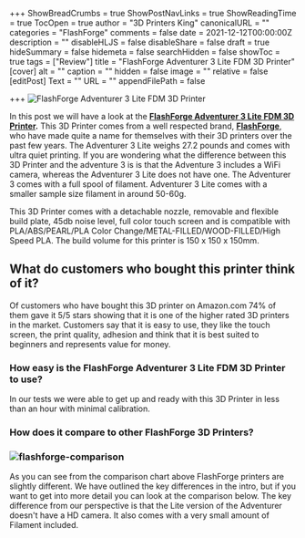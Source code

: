 +++
ShowBreadCrumbs = true
ShowPostNavLinks = true
ShowReadingTime = true
TocOpen = true
author = "3D Printers King"
canonicalURL = ""
categories = "FlashForge"
comments = false
date = 2021-12-12T00:00:00Z
description = ""
disableHLJS = false
disableShare = false
draft = true
hideSummary = false
hidemeta = false
searchHidden = false
showToc = true
tags = ["Review"]
title = "FlashForge Adventurer 3 Lite FDM 3D Printer"
[cover]
alt = ""
caption = ""
hidden = false
image = ""
relative = false
[editPost]
Text = ""
URL = ""
appendFilePath = false

+++
![FlashForge Adventurer 3 Lite FDM 3D Printer](https://images-na.ssl-images-amazon.com/images/I/51kWqP8ROvL._AC_UL604_SR604,400_.jpg)

In this post we will have a look at the [**FlashForge Adventurer 3 Lite FDM 3D Printer**](#)**.**  This 3D Printer comes from a well respected brand, [**FlashForge**](#), who have made quite a name for themselves with their 3D printers over the past few years.  The Adventurer 3 Lite weighs 27.2 pounds and comes with ultra quiet printing.  If you are wondering what the difference between this 3D Printer and the adventure 3 is is that the Adventure 3 includes a WiFi camera, whereas the Adventurer 3 Lite does not have one. The Adventurer 3 comes with a full spool of filament. Adventurer 3 Lite comes with a smaller sample size filament in around 50-60g.

This 3D Printer comes with a detachable nozzle, removable and flexible build plate, 45db noise level, full color touch screen and is compatible with PLA/ABS/PEARL/PLA Color Change/METAL-FILLED/WOOD-FILLED/High Speed PLA.  The build volume for this printer is 150 x 150 x 150mm.

## What do customers who bought this printer think of it?

Of customers who have bought this 3D printer on Amazon.com 74% of them gave it 5/5 stars showing that it is one of the higher rated 3D printers in the market.  Customers say that it is easy to use, they like the touch screen, the print quality, adhesion and think that it is best suited to beginners and represents value for money.

### How easy is the FlashForge Adventurer 3 Lite FDM 3D Printer to use?

In our tests we were able to get up and ready with this 3D Printer in less than an hour with minimal calibration.

### How does it compare to other FlashForge 3D Printers?

### ![flashforge-comparison](/uploads/flashforge-comparison.png "flashforge-comparison")

As you can see from the comparison chart above FlashForge printers are slightly different.  We have outlined the key differences in the intro, but if you want to get into more detail you can look at the comparison below.  The key difference from our perspective is that the Lite version of the Adventurer doesn't have a HD camera.  It also comes with a very small amount of Filament included.

 